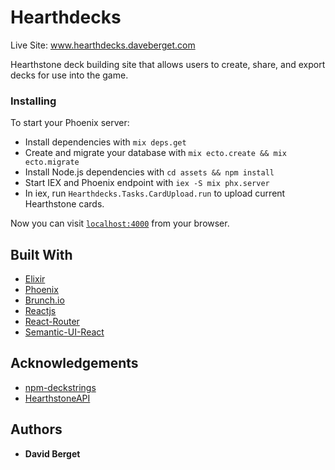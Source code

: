 # Hearthdecks

Live Site: www.hearthdecks.daveberget.com

Hearthstone deck building site that allows users to create, share, and export decks for use into the game.

### Installing

To start your Phoenix server:

* Install dependencies with `mix deps.get`
* Create and migrate your database with `mix ecto.create && mix ecto.migrate`
* Install Node.js dependencies with `cd assets && npm install`
* Start IEX and Phoenix endpoint with `iex -S mix phx.server`
* In iex, run `Hearthdecks.Tasks.CardUpload.run` to upload current Hearthstone cards.

Now you can visit [`localhost:4000`](http://localhost:4000) from your browser.

## Built With

* [Elixir](https://elixir-lang.org/)
* [Phoenix](https://www.phoenixframework.org)
* [Brunch.io](http://brunch.io/)
* [Reactjs](https://reactjs.org/)
* [React-Router](https://reacttraining.com/react-router/)
* [Semantic-UI-React](https://www.react.semantic-ui.com)

## Acknowledgements

* [npm-deckstrings](https://github.com/HearthSim/npm-deckstrings)
* [HearthstoneAPI](http://hearthstoneapi.com/)

## Authors

* **David Berget**
